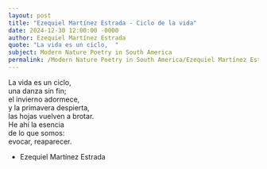 ```yaml
---
layout: post
title: "Ezequiel Martínez Estrada - Ciclo de la vida"
date: 2024-12-30 12:00:00 -0000
author: Ezequiel Martínez Estrada
quote: "La vida es un ciclo,  "
subject: Modern Nature Poetry in South America
permalink: /Modern Nature Poetry in South America/Ezequiel Martínez Estrada/Ezequiel Martínez Estrada - Ciclo de la vida
---
```


La vida es un ciclo,  
una danza sin fin;  
el invierno adormece,  
y la primavera despierta,  
las hojas vuelven a brotar.  
He ahí la esencia  
de lo que somos:  
evocar, reaparecer.

- Ezequiel Martínez Estrada
